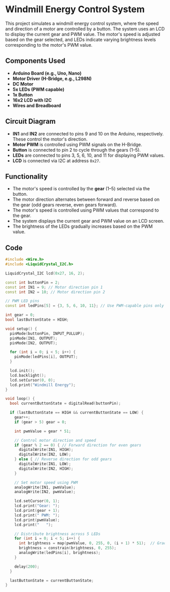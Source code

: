 # Windmill Energy Control System

This project simulates a windmill energy control system, where the speed and direction of a motor are controlled by a button. The system uses an LCD to display the current gear and PWM value. The motor's speed is adjusted based on the gear selected, and LEDs indicate varying brightness levels corresponding to the motor's PWM value.

## Components Used

- **Arduino Board (e.g., Uno, Nano)**
- **Motor Driver (H-Bridge, e.g., L298N)**
- **DC Motor**
- **5x LEDs (PWM capable)**
- **1x Button**
- **16x2 LCD with I2C**
- **Wires and Breadboard**

## Circuit Diagram

- **IN1** and **IN2** are connected to pins 9 and 10 on the Arduino, respectively. These control the motor's direction.
- **Motor PWM** is controlled using PWM signals on the H-Bridge.
- **Button** is connected to pin 2 to cycle through the gears (1–5).
- **LEDs** are connected to pins 3, 5, 6, 10, and 11 for displaying PWM values.
- **LCD** is connected via I2C at address `0x27`.

## Functionality

- The motor's speed is controlled by the **gear** (1–5) selected via the button.
- The motor direction alternates between forward and reverse based on the gear (odd gears reverse, even gears forward).
- The motor's speed is controlled using PWM values that correspond to the gear.
- The system displays the current gear and PWM value on an LCD screen.
- The brightness of the LEDs gradually increases based on the PWM value.

## Code

```cpp
#include <Wire.h>
#include <LiquidCrystal_I2C.h>

LiquidCrystal_I2C lcd(0x27, 16, 2);

const int buttonPin = 2;
const int IN1 = 9; // Motor direction pin 1
const int IN2 = 10; // Motor direction pin 2

// PWM LED pins
const int ledPins[5] = {3, 5, 6, 10, 11}; // Use PWM-capable pins only

int gear = 0;
bool lastButtonState = HIGH;

void setup() {
  pinMode(buttonPin, INPUT_PULLUP);
  pinMode(IN1, OUTPUT);
  pinMode(IN2, OUTPUT);

  for (int i = 0; i < 5; i++) {
    pinMode(ledPins[i], OUTPUT);
  }

  lcd.init();
  lcd.backlight();
  lcd.setCursor(0, 0);
  lcd.print("Windmill Energy");
}

void loop() {
  bool currentButtonState = digitalRead(buttonPin);

  if (lastButtonState == HIGH && currentButtonState == LOW) {
    gear++;
    if (gear > 5) gear = 0;

    int pwmValue = gear * 51;

    // Control motor direction and speed
    if (gear % 2 == 0) { // Forward direction for even gears
      digitalWrite(IN1, HIGH);
      digitalWrite(IN2, LOW);
    } else { // Reverse direction for odd gears
      digitalWrite(IN1, LOW);
      digitalWrite(IN2, HIGH);
    }

    // Set motor speed using PWM
    analogWrite(IN1, pwmValue);
    analogWrite(IN2, pwmValue);

    lcd.setCursor(0, 1);
    lcd.print("Gear: ");
    lcd.print(gear + 1);
    lcd.print(" PWM: ");
    lcd.print(pwmValue);
    lcd.print("   ");

    // Distribute brightness across 5 LEDs
    for (int i = 0; i < 5; i++) {
      int brightness = map(pwmValue, 0, 255, 0, (i + 1) * 51);  // Gradual fade effect
      brightness = constrain(brightness, 0, 255);
      analogWrite(ledPins[i], brightness);
    }

    delay(200);
  }

  lastButtonState = currentButtonState;
}
